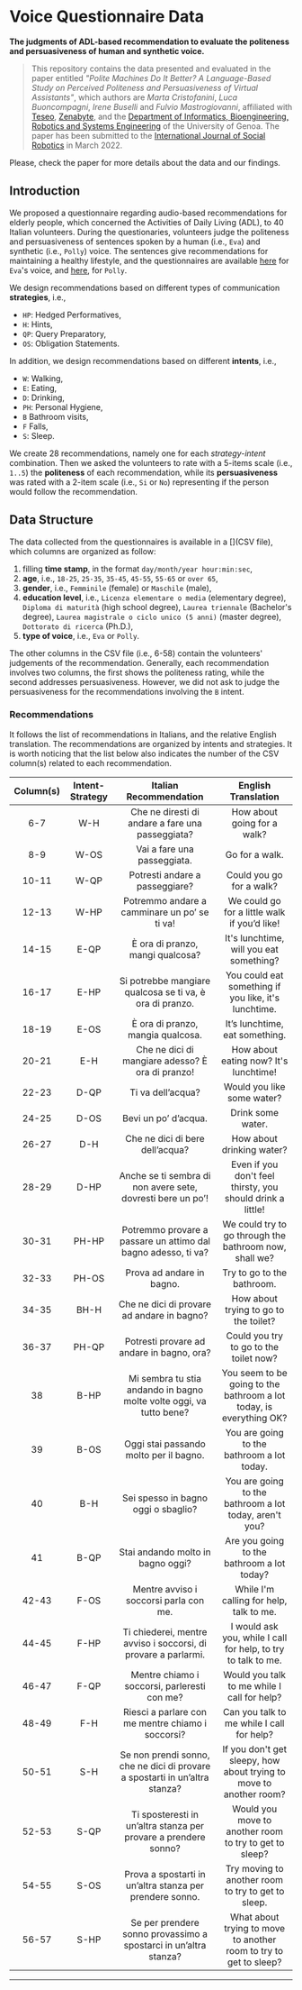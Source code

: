 # Voice Questionnaire Data
**The judgments of ADL-based recommendation to evaluate the politeness and persuasiveness of human and synthetic voice.**

> This repository contains the data presented and evaluated in the paper entitled 
> *"Polite Machines Do It Better? A Language-Based Study on Perceived Politeness and Persuasiveness of Virtual Assistants"*,
> which authors are 
> *Marta Cristofanini*, 
> *Luca Buoncompagni*, 
> *Irene Buselli* and 
> *Fulvio Mastrogiovanni*,
> affiliated with 
> [Teseo](https://teseo.tech/),
> [Zenabyte](https://www.zenabyte.com/), and
> the [Department of Informatics, Bioengineering, Robotics and Systems Engineering](https://dibris.unige.it/) of the University of Genoa.
> The paper has been submitted to the 
> [International Journal of Social Robotics](https://www.springer.com/journal/12369) 
> in March 2022.

Please, check the paper for more details about the data and our findings.

## Introduction
We proposed a questionnaire regarding audio-based recommendations for elderly people, which concerned the Activities of Daily Living (ADL), to 40 Italian volunteers.
During the questionaries, volunteers judge the politeness and persuasiveness of sentences spoken by a human (i.e., `Eva`) and synthetic (i.e., `Polly`) voice.
The sentences give recommendations for maintaining a healthy lifestyle, and the questionnaires are available [here](https://forms.gle/RnecqG72HfSCGHfYA) for `Eva`'s voice, and [here](https://forms.gle/bPzJw88PMqJ5siPr7), for `Polly`.

We design recommendations based on different types of communication **strategies**, i.e.,
 - `HP`: Hedged Performatives, 
 - `H`: Hints, 
 - `QP`: Query Preparatory, 
 - `OS`: Obligation Statements.
 
In addition, we design recommendations based on different **intents**, i.e.,
 - `W`: Walking, 
 - `E`: Eating, 
 - `D`: Drinking, 
 - `PH`: Personal Hygiene, 
 - `B` Bathroom visits, 
 - `F` Falls, 
 - `S`: Sleep.

We create 28 recommendations, namely one for each *strategy-intent* combination.
Then we asked the volunteers to rate with a 5-items scale (i.e., `1..5`) the **politeness** of each recommendation, while its **persuasiveness** was rated with a 2-item scale (i.e., `Si` or `No`) representing if the person would follow the recommendation.

## Data Structure
The data collected from the questionnaires is available in a [](CSV file), which columns are organized as follow:
 1. filling **time stamp**, in the format `day/month/year hour:min:sec`,
 2. **age**, i.e., `18-25`, `25-35`, `35-45`, `45-55`, `55-65` or `over 65`,
 3. **gender**, i.e., `Femminile` (female) or `Maschile` (male),
 4. **education level**, i.e., `Licenza elementare o media` (elementary degree), `Diploma di maturità` (high school degree), `Laurea triennale` (Bachelor's degree), `Laurea magistrale o ciclo unico (5 anni)` (master degree), `Dottorato di ricerca` (Ph.D.),
 5. **type of voice**, i.e., `Eva` or `Polly`.

The other columns in the CSV file (i.e., 6-58) contain the volunteers' judgements of the recommendation.
Generally, each recommendation involves two columns, the first shows the politeness rating, while the second addresses persuasiveness.
However, we did not ask to judge the persuasiveness for the recommendations involving the `B` intent.

### Recommendations
It follows the list of recommendations in Italians, and the relative English translation.
The recommendations are organized by intents and strategies.
It is worth noticing that the list below also indicates the number of the CSV column(s) related to each recommendation.

| **Column(s)** | **Intent-Strategy** |                          **Italian Recommendation**                         |                        **English Translation**                       |
|:----------:|:------------:|:---------------------------------------------------------------------------:|:-------------------------------------------------------------------:|
|     6-7    |      W-H     |               Che ne diresti di andare a fare una passeggiata?              |                     How about going for a walk?                     |
|     8-9    |     W-OS     |                         Vai a fare una passeggiata.                         |                            Go for a walk.                           |
|    10-11   |     W-QP     |                        Potresti andare a passeggiare?                       |                       Could you go for a walk?                      |
|    12-13   |     W-HP     |                 Potremmo andare a camminare un po’ se ti va!                |             We could go for a little walk if you’d like!            |
|    14-15   |     E-QP     |                       È ora di pranzo, mangi qualcosa?                      |               It's lunchtime, will you eat something?               |
|    16-17   |     E-HP     |           Si potrebbe mangiare qualcosa se ti va, è ora di pranzo.          |         You could eat something if you like, it's lunchtime.        |
|    18-19   |     E-OS     |                      È ora di pranzo, mangia qualcosa.                      |                    It’s lunchtime, eat something.                   |
|    20-21   |      E-H     |               Che ne dici di mangiare adesso? È ora di pranzo!              |                How about eating now? It's lunchtime!                |
|    22-23   |     D-QP     |                              Ti va dell’acqua?                              |                      Would you like some water?                     |
|    24-25   |     D-OS     |                             Bevi un po’ d’acqua.                            |                          Drink some water.                          |
|    26-27   |      D-H     |                       Che ne dici di bere dell’acqua?                       |                      How about drinking water?                      |
|    28-29   |     D-HP     |         Anche se ti sembra di non avere sete, dovresti bere un po’!         |      Even if you don't feel thirsty, you should drink a little!     |
|    30-31   |     PH-HP    |        Potremmo provare a passare un attimo dal bagno adesso, ti va?        |        We could try to go through the bathroom now, shall we?       |
|    32-33   |     PH-OS    |                          Prova ad andare in bagno.                          |                      Try to go to the bathroom.                     |
|    34-35   |     BH-H     |                  Che ne dici di provare ad andare in bagno?                 |                How about trying to go to the toilet?                |
|    36-37   |     PH-QP    |                  Potresti provare ad andare in bagno, ora?                  |                Could you try to go to the toilet now?               |
|     38     |     B-HP     |     Mi sembra tu stia andando in bagno molte volte oggi, va tutto bene?     | You seem to be going to the bathroom a lot today, is everything OK? |
|     39     |     B-OS     |                    Oggi stai passando molto per il bagno.                   |              You are going to the bathroom a lot today.             |
|     40     |      B-H     |                     Sei spesso in bagno oggi o sbaglio?                     |        You are going to the bathroom a lot today, aren't you?       |
|     41     |     B-QP     |                      Stai andando molto in bagno oggi?                      |              Are you going to the bathroom a lot today?             |
|    42-43   |     F-OS     |                    Mentre avviso i soccorsi parla con me.                   |               While I'm calling for help, talk to me.               |
|    44-45   |     F-HP     |        Ti chiederei, mentre avviso i soccorsi, di provare a parlarmi.       |    I would ask you, while I call for help, to try to talk to me.    |
|    46-47   |     F-QP     |                 Mentre chiamo i soccorsi, parleresti con me?                |             Would you talk to me while I call for help?             |
|    48-49   |      F-H     |              Riesci a parlare con me mentre chiamo i soccorsi?              |              Can you talk to me while I call for help?              |
|    50-51   |      S-H     | Se non prendi sonno, che ne dici di provare a spostarti in un’altra stanza? |  If you don't get sleepy, how about trying to move to another room? |
|    52-53     |     S-QP     |       Ti sposteresti in un’altra stanza per provare a prendere sonno?       |        Would you move to another room to try to get to sleep?       |
|    54-55     |     S-OS     |           Prova a spostarti in un’altra stanza per prendere sonno.          |          Try moving to another room to try to get to sleep.         |
|    56-57     |     S-HP     |       Se per prendere sonno provassimo a spostarci in un’altra stanza?      |  What about trying to move to another room to try to get to sleep?  |

---
